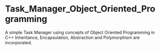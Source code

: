 # Task_Manager_Object_Oriented_Programming
A simple Task Manager using concepts of Object Oriented Programming in C++ 
Inheritance, Encapsulation, Abstraction and Polymorphism are incorporated.
